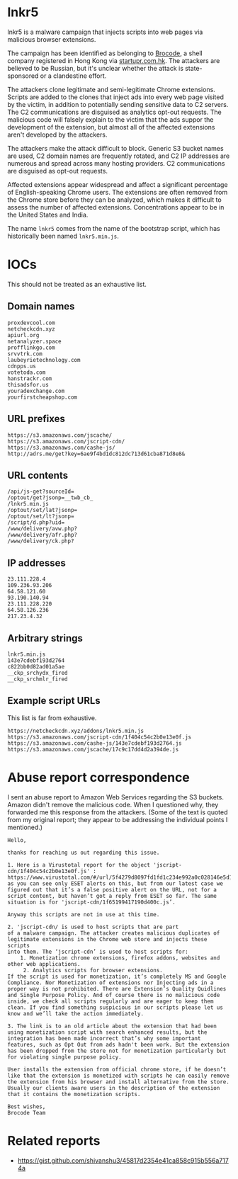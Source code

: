 # lnkr5 #

lnkr5 is a malware campaign that injects scripts into web pages via malicious browser extensions.

The campaign has been identified as belonging to [Brocode](brcode.io), a shell company registered in Hong Kong via [startupr.com.hk](https://startupr.com.hk/).  The attackers are believed to be Russian, but it's unclear whether the attack is state-sponsored or a clandestine effort.

The attackers clone legitimate and semi-legitimate Chrome extensions.  Scripts are added to the clones that inject ads into every web page visited by the victim, in addition to potentially sending sensitive data to C2 servers.  The C2 communications are disguised as analytics opt-out requests.  The malicious code will falsely explain to the victim that the ads suppor the development of the extension, but almost all of the affected extensions aren't developed by the attackers.

The attackers make the attack difficult to block.  Generic S3 bucket names are used, C2 domain names are frequently rotated, and C2 IP addresses are numerous and spread across many hosting providers.  C2 communications are disguised as opt-out requests.

Affected extensions appear widespread and affect a significant percentage of English-speaking Chrome users.  The extensions are often removed from the Chrome store before they can be analyzed, which makes it difficult to assess the number of affected extensions.  Concentrations appear to be in the United States and India.

The name `lnkr5` comes from the name of the bootstrap script, which has historically been named `lnkr5.min.js`.

# IOCs #

This should not be treated as an exhaustive list.

## Domain names ##

```
proxdevcool.com
netcheckcdn.xyz
apiurl.org
netanalyzer.space
profflinkgo.com
srvvtrk.com
laubeyrietechnology.com
cdnpps.us
votetoda.com
hanstrackr.com
thisadsfor.us
youradexchange.com
yourfirstcheapshop.com
```

## URL prefixes ##

```
https://s3.amazonaws.com/jscache/
https://s3.amazonaws.com/jscript-cdn/
https://s3.amazonaws.com/cashe-js/
http://adrs.me/get?key=6ae9f4bd1dc812dc713d61cba871d8e8&
```

## URL contents ##

```
/api/js-get?sourceId=
/optout/get?jsonp=__twb_cb_
/lnkr5.min.js
/optout/set/lat?jsonp=
/optout/set/lt?jsonp=
/script/d.php?uid=
/www/delivery/avw.php?
/www/delivery/afr.php?
/www/delivery/ck.php?
```

## IP addresses ##

```
23.111.228.4
109.236.93.206
64.58.121.60
93.190.140.94
23.111.228.220
64.58.126.236
217.23.4.32
```

## Arbitrary strings ##

```
lnkr5.min.js
143e7cdebf193d2764
c822bb0d82ad01a5ae
__ckp_srchydx_fired
__ckp_srchmlr_fired
```

## Example script URLs ##

This list is far from exhaustive.

```
https://netcheckcdn.xyz/addons/lnkr5.min.js
https://s3.amazonaws.com/jscript-cdn/1f404c54c2b0e13e0f.js
https://s3.amazonaws.com/cashe-js/143e7cdebf193d2764.js
https://s3.amazonaws.com/jscache/17c9c17dd4d2a394de.js
```

# Abuse report correspondence #

I sent an abuse report to Amazon Web Services regarding the S3 buckets.  Amazon didn't remove the malicious code.  When I questioned why, they forwarded me this response from the attackers.  (Some of the text is quoted from my original report; they appear to be addressing the individual points I mentioned.)

```
Hello,

thanks for reaching us out regarding this issue.

1. Here is a Virustotal report for the object 'jscript-cdn/1f404c54c2b0e13e0f.js' : https://www.virustotal.com/#/url/5f4279d8097fd1fd1c234e992a0c028146e5d102b2a3636fe1a9db3b87240503/detection, as you can see only ESET alerts on this, but from our latest case we figured out that it’s a false positive alert on the URL, not for a script content, but haven’t got a reply from ESET so far. The same situation is for 'jscript-cdn/1f65199417190d400c.js’.

Anyway this scripts are not in use at this time.

2. 'jscript-cdn/ is used to host scripts that are part
of a malware campaign. The attacker creates malicious duplicates of
legitimate extensions in the Chrome web store and injects these scripts
into them. The ‘jscript-cdn’ is used to host scripts for: 
    1. Monetization chrome extensions, firefox addons, websites and other web applications.
     2. Analytics scripts for browser extensions.
If the script is used for monetization, it’s completely MS and Google Compliance. Nor Monetization of extensions nor Injecting ads in a proper way is not prohibited. There are Extension’s Quality Quidlines and Single Purpose Policy. And of course there is no malicious code inside, we check all scripts regularly and are eager to keep them clean. If you find something suspicious in our scripts please let us know and we’ll take the action immediately.

3. The link is to an old article about the extension that had been using monetization script with search enhanced results, but the integration has been made incorrect that’s why some important features, such as Opt Out from ads hadn't been work. But the extension has been dropped from the store not for monetization particularly but for violating single purpose policy.

User installs the extension from official chrome store, if he doesn’t like that the extension is monetized with scripts he can easily remove the extension from his browser and install alternative from the store. Usually our clients aware users in the description of the extension that it contains the monetization scripts.

Best wishes,
Brocode Team
```

# Related reports #

* https://gist.github.com/shivanshu3/45817d2354e41ca858c915b556a7174a
